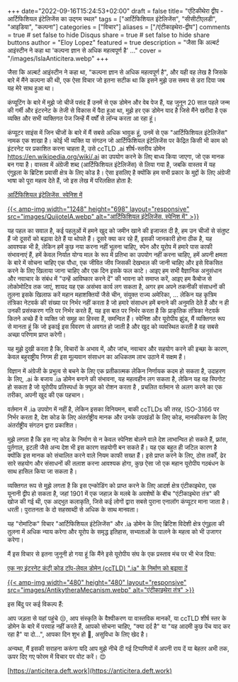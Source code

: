 +++
date="2022-09-16T15:24:53+02:00"
draft = false
title= "एंटिकीथेरा द्वीप - आर्टिफिशियल इंटेलिजेंस का उद्गम स्थल"
tags = ["आर्टिफिशियल इंटेलिजेंस", "सीसीटीएलडी", "आइडिया", "कल्पना"]
categories = ["विचार"]
aliases = ["/एंटीकाइथेरा-द्वीप"]
comments = true # set false to hide Disqus
share = true # set false to hide share buttons
author = "Eloy Lopez"
featured = true
description = "जैसा कि अल्बर्ट आइंस्टीन ने कहा था 'कल्पना ज्ञान से अधिक महत्वपूर्ण है' ..."
cover = "/images/IslaAnticitera.webp"
+++

जैसा कि अल्बर्ट आइंस्टीन ने कहा था, "कल्पना ज्ञान से अधिक महत्वपूर्ण है", और यही वह लेख है जिसके बारे में मैंने कल्पना की थी, एक ऐसा विचार जो इतना सटीक था कि इसने मुझे उस समय से डरा दिया जब यह मेरे साथ हुआ था।

कंप्यूटिंग के बारे में मुझे जो चीजें पसंद हैं उनमें से एक डोमेन और वेब पेज हैं, यह जुनून 20 साल पहले जन्म की गर्मी और इंटरनेट के तेजी से विकास में पैदा हुआ था, मुझे हर एक डोमेन याद है जिसे मैंने खरीदा है एक व्यक्ति और सभी व्यक्तिगत पेज जिन्हें मैं वर्षों से लॉन्च करता आ रहा हूं।

कंप्यूटर साइंस में जिन चीजों के बारे में मैं सबसे अधिक भावुक हूं, उनमें से एक "आर्टिफिशियल इंटेलिजेंस" नामक एक शाखा है। कोई भी व्यक्ति या संगठन जो आर्टिफिशियल इंटेलिजेंस पर केंद्रित किसी भी काम को इंटरनेट पर प्रकाशित करना चाहता है, उसे ccTLD .ai शीर्ष-स्तरीय डोमेन https://en.wikipedia.org/wiki/.ai का उपयोग करने के लिए बाध्य किया जाएगा, जो एक मानक बन गया है। वास्तव में अंग्रेजी शब्द (आर्टिफिशियल इंटेलिजेंस) से लिया गया है, जबकि वास्तव में यह एंगुइला के ब्रिटिश प्रवासी क्षेत्र के लिए कोड है। ऐसा इसलिए है क्योंकि हम सभी प्रकार के मुद्दों के लिए अंग्रेजी भाषा को पूरा महत्व देते हैं, जो इस लेख में परिलक्षित होता है:

[आर्टिफिशियल इंटेलिजेंस, स्पेनिश में](https://www.abc.es/opinion/abci-inteligencia-artificial-espanol-201903272343_noticia.html)

[{{< amp-img width="1248" height="698" layout="responsive" src="images/QuijoteIA.webp" alt="आर्टिफिशियल इंटेलिजेंस, स्पेनिश में" >}}](https://www.abc.es/opinion/abci-inteligencia-artificial-espanol-201903272343_noticia.html)

यह पहल का सवाल है, कई पहलुओं में हमने खुद को जमीन खाने की इजाजत दी है, हम उन चीजों से संतुष्ट हैं जो दूसरों को बढ़ावा देते हैं या थोपते हैं। दूसरे क्या कर रहे हैं, इसकी जानकारी होना ठीक है, यह आवश्यक भी है, लेकिन हमें कुछ नया करना नहीं भूलना चाहिए, स्पेन और यूरोप में हमारे पास काफी संभावनाएं हैं, हमें केवल निर्यात योग्य माल के रूप में प्रतिभा का उपयोग नहीं करना चाहिए, हमें अपनी क्षमता के बारे में सोचना चाहिए एक पौधा, एक जीवित जीव जिसकी देखभाल की जानी चाहिए और इसे विकसित करने के लिए खिलाया जाना चाहिए और एक दिन इसके फल काटे। आइए हम सभी वैज्ञानिक अनुसंधान और नवाचार के संबंध में "उन्हें आविष्कार करने दें" की भावना को समाप्त करें, आइए हम कैबोज से लोकोमोटिव तक जाएं, शायद यह एक असंभव कार्य लग सकता है, अगर हम अपने तकनीकी संसाधनों की तुलना इसके खिलाफ करें महान महाशक्तियों जैसे चीन, संयुक्त राज्य अमेरिका, ... लेकिन यह कृत्रिम तंत्रिका नेटवर्क की संख्या पर निर्भर नहीं करता है जो हमारे संसाधन हमें बनाने की अनुमति देते हैं और न ही उनकी प्रसंस्करण गति पर निर्भर करते हैं, यह इस बात पर निर्भर करता है कि प्राकृतिक तंत्रिका नेटवर्क कितने अच्छे हैं वे व्यक्ति जो समूह का हिस्सा हैं, समन्वित हैं। स्पेनिश और यूरोपीय झुंड, मैं व्यक्तिगत रूप से मानता हूं कि जो इकाई इस विवरण से अवगत हो जाती है और खुद को व्यवस्थित करती है वह सबसे अच्छा परिणाम प्राप्त करेगी।

यह मुझे दुखी करता है कि, विचारों के अभाव में, और जांच, नवाचार और सहयोग करने की इच्छा के कारण, केवल बहुराष्ट्रीय निगम ही इस मूल्यवान संसाधन का अधिकतम लाभ उठाने में सक्षम हैं।

विज्ञान में अंग्रेजी के प्रभुत्व से बचने के लिए एक प्रतीकात्मक लेकिन निर्णायक कदम हो सकता है, उदाहरण के लिए, .ai के बजाय .ia डोमेन बनाने की संभावना, यह महत्वहीन लग सकता है, लेकिन यह वह स्पिगोट हो सकता है जो यूरोपीय प्रतिस्पर्धा के फ़्यूज़ को रोशन करता है , प्रचलित वर्तमान से अलग करने का एक तरीका, अपनी खुद की एक पहचान।

वर्तमान में .ia उपयोग में नहीं है, लेकिन इसका विनियमन, बाकी ccTLDs की तरह, ISO-3166 पर निर्भर करता है, देश कोड के लिए अंतर्राष्ट्रीय मानक और उनके उपखंडों के लिए कोड, मानकीकरण के लिए अंतर्राष्ट्रीय संगठन द्वारा प्रकाशित।

मुझे लगता है कि इस नए कोड के निर्माण से न केवल स्पेनिश बोलने वाले देश लाभान्वित हो सकते हैं, फ्रांस, पुर्तगाल, इटली जैसे अन्य देश भी इस कारण सहयोगी बन सकते हैं।
यह एक बहुत ही जटिल कारण है क्योंकि इस मानक को संचालित करने वाले नियम काफी सख्त हैं। इसे प्राप्त करने के लिए, ठोस तर्कों, ढेर सारे सहयोग और संसाधनों की तलाश करना आवश्यक होगा, कुछ ऐसा जो एक महान यूरोपीय गठबंधन के साथ हासिल किया जा सकता है।

व्यक्तिगत रूप से मुझे लगता है कि इस एन्कोडिंग को प्राप्त करने के लिए आदर्श क्षेत्र एंटीकाइथेरा, एक यूनानी द्वीप हो सकता है, जहां 1901 में एक जहाज़ के मलबे के अवशेषों के बीच "एंटीकाइथेरा तंत्र" की खोज की गई थी, एक अद्भुत कलाकृति, जिसे कई लोगों द्वारा सबसे पुराना एनालॉग कंप्यूटर माना जाता है। धरती। पुरातनता के दो सहस्राब्दी से अधिक के साथ मानवता।

यह "रोमांटिक" विचार "आर्टिफिशियल इंटेलिजेंस" और .ia डोमेन के लिए ब्रिटिश विदेशी क्षेत्र एंगुइला की तुलना में अधिक न्याय करेगा और यूरोप के समृद्ध इतिहास, सभ्यताओं के पालने के महत्व को भी उजागर करेगा।

मैं इस विचार से इतना जुनूनी हो गया हूं कि मैंने इसे यूरोपीय संघ के एक प्रस्ताव मंच पर भी भेज दिया:

[एक नए इंटरनेट कंट्री कोड टॉप-लेवल डोमेन (ccTLD) ".ia" के निर्माण को बढ़ावा दें](https://futureu.europa.eu/processes/Digital/f/15/proposals/27592?locale=es)

[{{< amp-img width="480" height="480" layout="responsive" src="images/AntikytheraMecanism.webp" alt="एंटीकाइथेरा तंत्र" >}}](https://futureu.europa.eu/processes/Digital/f/15/proposals/27592?locale=es)

इस बिंदु पर कई विकल्प हैं:

आप जड़ता से यहां पहुंचे 😒, आप संस्कृति के वैश्वीकरण या वास्तविक मानकों, या ccTLD शीर्ष स्तर के डोमेन के बारे में परवाह नहीं करते हैं, आपको सोचना चाहिए, "क्या दर्द है" या "यह आदमी कुछ पेंच याद कर रहा है" या दो...", आपका दिन शुभ हो 🫡, असुविधा के लिए खेद है।

अन्यथा, मैं इसकी सराहना करूंगा यदि आप मुझे नीचे दी गई टिप्पणियों में अपनी राय दें या बेहतर अभी तक, ऊपर दिए गए फोरम में विचार पर वोट करें। 😍

[https://anticitera.deft.work](https://anticitera.deft.work)